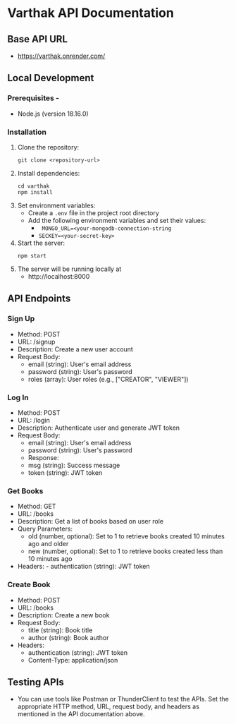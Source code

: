 # Varthak API Documentation 
## Base API URL 
- https://varthak.onrender.com/
## Local Development 
### Prerequisites - 
- Node.js (version 18.16.0)
### Installation 
1. Clone the repository:
    ``` 
    git clone <repository-url>
    ```
2. Install dependencies:
    ```
    cd varthak
    npm install
    ```
3. Set environment variables:
    - Create a `.env` file in the project root directory
    - Add the following environment variables and set their values:
        - ``` MONGO_URL=<your-mongodb-connection-string``` 
        - ```SECKEY=<your-secret-key> ```
4. Start the server:
    ```
    npm start
    ```
5. The server will be running locally at
    - http://localhost:8000
## API Endpoints
### Sign Up
- Method: POST
- URL: /signup
- Description: Create a new user account
- Request Body:
    - email (string): User's email address
    - password (string): User's password
    - roles (array): User roles (e.g., ["CREATOR", "VIEWER"])
### Log In
- Method: POST
- URL: /login
- Description: Authenticate user and generate JWT token
- Request Body:
    - email (string): User's email address
    - password (string): User's password
    - Response:
    - msg (string): Success message
    - token (string): JWT token
### Get Books
- Method: GET
- URL: /books
- Description: Get a list of books based on user role
- Query Parameters:
    - old (number, optional): Set to 1 to retrieve books created 10 minutes ago and older
    - new (number, optional): Set to 1 to retrieve books created less than 10 minutes ago
- Headers: - authentication (string): JWT token
### Create Book
- Method: POST
- URL: /books
- Description: Create a new book
- Request Body:
    - title (string): Book title
    - author (string): Book author
- Headers:
    - authentication (string): JWT token
    - Content-Type: application/json
## Testing APIs
- You can use tools like Postman or ThunderClient to test the APIs. Set the appropriate HTTP method, URL, request body, and headers as mentioned in the API documentation above. 
